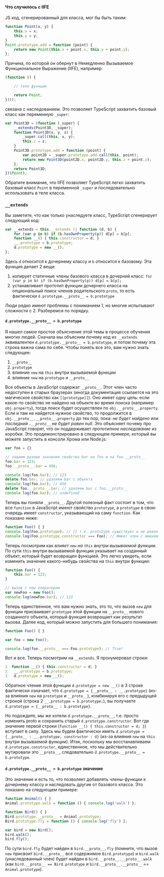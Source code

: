 #### Что случилось с IIFE
JS код, сгенерированный для класса, мог бы быть таким:
```ts
function Point(x, y) {
    this.x = x;
    this.y = y;
}
Point.prototype.add = function (point) {
    return new Point(this.x + point.x, this.y + point.y);
};
```

Причина, по которой он обернут в Немедленно Вызываемое Функциональное Выражение (IIFE), например:

```ts
(function () {

    // тело функции

    return Point;
})();
```

связана с наследованием. Это позволяет TypeScript захватить базовый класс как переменную `_super`:

```ts
var Point3D = (function (_super) {
    __extends(Point3D, _super);
    function Point3D(x, y, z) {
        _super.call(this, x, y);
        this.z = z;
    }
    Point3D.prototype.add = function (point) {
        var point2D = _super.prototype.add.call(this, point);
        return new Point3D(point2D.x, point2D.y, this.z + point.z);
    };
    return Point3D;
})(Point);
```

Обратите внимание, что IIFE позволяет TypeScript легко захватить базовый класс `Point` в переменной `_super` и последовательно использовать в теле класса.

### `__extends`
Вы заметите, что как только унаследуете класс, TypeScript сгенерирует следующий код:

```ts
var __extends = this.__extends || function (d, b) {
    for (var p in b) if (b.hasOwnProperty(p)) d[p] = b[p];
    function __() { this.constructor = d; }
    __.prototype = b.prototype;
    d.prototype = new __();
};
```
Здесь `d` относится к дочернему классу и `b` относится к базовому. Эта функция делает 2 вещи:
1. копирует статичные члены базового класса в дочерний класс:  `for (var p in b) if (b.hasOwnProperty(p)) d[p] = b[p];`
1. устанавливает прототип функции дочернего класса на опциональный поиск членов родительского `proto`, то есть фактически `d.prototype.__proto__ = b.prototype`

Люди редко имеют проблемы с пониманием 1, но многие испытывают сложности с 2. Разберемся по порядку.

#### `d.prototype.__proto__ = b.prototype`

Я нашел самое простое объяснение этой темы в процессе обучения многих людей. Сначала мы объясним почему код из `__extends` эквивалентен `d.prototype.__proto__ = b.prototype`, и потом почему эта строка важна сама по себе. Чтобы понять все это, вам нужно знать следующее:

1. `__proto__`
1. `prototype`
1. влияние `new` на `this` внутри вызываемой функции
1. влияние `new` на `prototype` и `__proto__`

Все объекты в JavaScript содержат `__proto__`. Этот член часто недоступен в старых браузерах (иногда документация ссылается на это магическое свойство как `[[prototype]]`). Оно имеет одну цель: если какое-то свойство не найдено на объекте во время поиска (например `obj.property`), тогда поиск будет осуществлен по `obj.__proto__.property`. Если и там не найдется нужное свойство, то  продолжится в `obj.__proto__.__proto__.property` до тех пор, пока: *не будет найдено* или *последний `.__proto__` не будет равен null*. Это объясняет почему про JavaScript говорят, что он поддерживает *прототипное наследование* из коробки. Это продемонстрировано в следующем примере, который вы можете запустить в консоли Хрома или Node.js:

```ts
var foo = {}

// задаем разные значения свойства bar на foo и на foo.__proto__
foo.bar = 123;
foo.__proto__.bar = 456;

console.log(foo.bar); // 123
delete foo.bar; // удаляем bar с объекта
console.log(foo.bar); // 456
delete foo.__proto__.bar; // удаляем bar c foo.__proto__
console.log(foo.bar); // undefined
```

Теперь вы поняли `__proto__`. Другой полезный факт состоит в том, что все `function` в JavaScript имеют свойство `prototype`, а `prototype` в свою очередь имеет `constructor`, указывающий на саму `function`. Как показано ниже:

```ts
function Foo() { }
console.log(Foo.prototype); // {} т.е. prototype существует и не равен undefined
console.log(Foo.prototype.constructor === Foo); // Имеет член с именем `constructor`, ссылающийся на саму функцию
```

Теперь посмотрим как *влияет `new` на `this` внутри вызываемой функции*. По сути `this` внутри вызываемой функции указывает на созданный объект, который будет возвращен функцией. Это легко увидеть, если изменить значение какого-нибудь свойства на `this` внутри функции:

```ts
function Foo() {
    this.bar = 123;
}

// вызов с new оператором
var newFoo = new Foo();
console.log(newFoo.bar); // 123
```

Теперь единственное, что вам нужно знать, это то, что вызов `new` для функции присваивает `prototype` этой функции на `__proto__` нового созданного объекта, который функция возвращает как результат вызова. Далее код, который можно запустить для большего понимания:

```ts
function Foo() { }

var foo = new Foo();

console.log(foo.__proto__ === Foo.prototype); // True!
```

Вот и все. Теперь посмотрим на `__extends`. Я пронумеровал строки:

```ts
1  function __() { this.constructor = d; }
2   __.prototype = b.prototype;
3   d.prototype = new __();
```

Обратное чтение этой функции `d.prototype = new __()` в 3 строке фактически означает, что `d.prototype = {__proto__ : __.prototype}` (из-за влияния `new` на `prototype` и `__proto__`), комбинируя его с предыдущей строкой (строка 2 `__.prototype = b.prototype;`), вы получаете `d.prototype = {__proto__ : b.prototype}`.

Но подождите, мы же хотели `d.prototype.__proto__`, т.е. просто изменить proto и сохранить старый `d.prototype.constructor`. Вот где значение первой строки (`function __() { this.constructor = d; }`) вступает в силу.  Здесь мы будем фактически иметь `d.prototype = {__proto__ : __.prototype, constructor : d}` (из-за влияния `new` на `this` внутри вызываемой функции). Итак, поскольку мы восстанавливаем `d.prototype.constructor`, единственное, что мы действительно мутировали это `__proto__`, следовательно `d.prototype.__proto__ = b.prototype`.

#### `d.prototype.__proto__ = b.prototype` значение

Это значение и есть то, что позволяет добавлять члены-функции к дочернему классу и наследовать другие от базового класса. Это показано на следующем примере:

```ts
function Animal() { }
Animal.prototype.walk = function () { console.log('walk') };

function Bird() { }
Bird.prototype.__proto__ = Animal.prototype;
Bird.prototype.fly = function () { console.log('fly') };

var bird = new Bird();
bird.walk();
bird.fly();
```

По сути `bird.fly` будет найден в `bird.__proto__.fly` (помните, что вызов `new` присвоит `bird.__proto__` все содержимое `Bird.prototype`) и `bird.walk` (унаследованный член) будет найден в `bird.__proto__.__proto__.walk` (как `bird.__proto__ == Bird.prototype` и `bird.__proto__.__proto__` == `Animal.prototype`).
